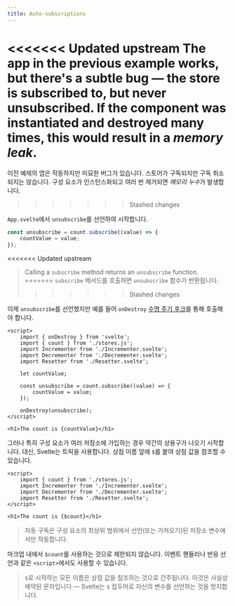 ```yaml
---
title: Auto-subscriptions
---
```


<<<<<<< Updated upstream
The app in the previous example works, but there's a subtle bug — the store is subscribed to, but never unsubscribed. If the component was instantiated and destroyed many times, this would result in a _memory leak_.
=======
이전 예제의 앱은 작동하지만 미묘한 버그가 있습니다. 스토어가 구독되지만 구독 취소되지는 않습니다. 구성 요소가 인스턴스화되고 여러 번 제거되면 *메모리 누수*가 발생합니다.
>>>>>>> Stashed changes

`App.svelte`에서 `unsubscribe`를 선언하여 시작합니다.

```js
const unsubscribe = count.subscribe((value) => {
	countValue = value;
});
```
<<<<<<< Updated upstream

> Calling a `subscribe` method returns an `unsubscribe` function.
=======
> `subscribe` 메서드를 호출하면 `unsubscribe` 함수가 반환됩니다.
>>>>>>> Stashed changes

이제 `unsubscribe`를 선언했지만 예를 들어 `onDestroy` [수명 주기 후크](/tutorial/ondestroy)를 통해 호출해야 합니다.

```svelte
<script>
	import { onDestroy } from 'svelte';
	import { count } from './stores.js';
	import Incrementer from './Incrementer.svelte';
	import Decrementer from './Decrementer.svelte';
	import Resetter from './Resetter.svelte';

	let countValue;

	const unsubscribe = count.subscribe((value) => {
		countValue = value;
	});

	onDestroy(unsubscribe);
</script>

<h1>The count is {countValue}</h1>
```

그러나 특히 구성 요소가 여러 저장소에 가입하는 경우 약간의 상용구가 나오기 시작합니다. 대신, Svelte는 트릭을 사용합니다. 상점 이름 앞에 `$`를 붙여 상점 값을 참조할 수 있습니다.

```svelte
<script>
	import { count } from './stores.js';
	import Incrementer from './Incrementer.svelte';
	import Decrementer from './Decrementer.svelte';
	import Resetter from './Resetter.svelte';
</script>

<h1>The count is {$count}</h1>
```

> 자동 구독은 구성 요소의 최상위 범위에서 선언(또는 가져오기)된 저장소 변수에서만 작동합니다.

마크업 내에서 `$count`를 사용하는 것으로 제한되지 않습니다. 이벤트 핸들러나 반응 선언과 같은 `<script>`에서도 사용할 수 있습니다.

> `$`로 시작하는 모든 이름은 상점 값을 참조하는 것으로 간주됩니다. 이것은 사실상 예약된 문자입니다 — Svelte는 `$` 접두어로 자신의 변수를 선언하는 것을 방지합니다.
